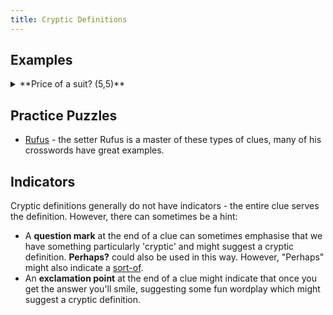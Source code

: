 ```yaml
---
title: Cryptic Definitions
---
```



## Examples

<details>
  <summary>**Price of a suit? (5,5)**</summary>

  Answer: **Legal Costs**

  The surface suggests **suit** might be a piece of clothing, this is misdirection and the suit is in fact a **legal case**. The price of a case in court could be the **legal costs**. The **?** at the end of the clue is a hint that the clue might be a cryptic definition.

  From [The Guardian Setter Series - Rufus - Puzzle #4](TODO)
</details>


## Practice Puzzles

- [Rufus](https://www.theguardian.com/profile/rufus) - the setter Rufus is a master of these types of clues, many of his crosswords have great examples.

## Indicators

Cryptic definitions generally do not have indicators - the entire clue serves the definition. However, there can sometimes be a hint:

- A **question mark** at the end of a clue can sometimes emphasise that we have something particularly 'cryptic' and might suggest a cryptic definition. **Perhaps?** could also be used in this way. However, "Perhaps" might also indicate a [sort-of](../todo.md).
- An **exclamation point** at the end of a clue might indicate that once you get the answer you'll smile, suggesting some fun wordplay which might suggest a cryptic definition.
